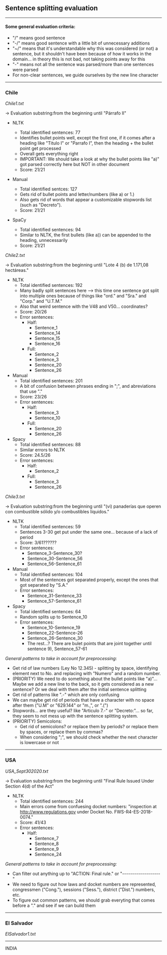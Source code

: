 ## Sentence splitting evaluation

----------------------------------
#### Some general evaluation criteria:

- "/" means good sentence
- "-/" means good sentence with a little bit of unnecessary additions
- "~/" means that it's understandable why this was considered (or not) a sentence, but it shouldn't have been because of how it works in the domain... in theory this is not bad, not taking points away for this
- "-" means not all the sentence was parsed/more than one sentences were parsed
- For non-clear sentences, we guide ourselves by the new line character
----------------------------------
### Chile

*Chile1.txt*

-> Evaluation substring:from the beginning until "Párrafo II"

- NLTK
	- Total identified sentences: 77
	- Identifies bullet points well, except the first one, if it comes after a heading like "Titulo I" or "Parrafo I", then the heading + the bullet point get processed
	- Overall gets everything right 
	- IMPORTANT: We should take a look at why the bullet points like "a)" got parsed correctly here but NOT in other document
	- Score: 21/21 

- Manual
	- Total identified sentces: 127
	- Gets rid of bullet points and letter/numbers (like a) or 1.) 
	- Also gets rid of words that appear a customizable stopwords list (such as "Decreto").
	- Score: 21/21

- SpaCy
	- Total identified sentences: 94
	- Similar to NLTK, the first bullets (like a)) can be appended to the heading, unnecessarily
	- Score: 21/21

*Chile2.txt*

-> Evaluation substring:from the beginning until "Lote 4 (b) de 1.171,08 hectáreas."

- NLTK
	- Total identified sentences: 192
	- Many badly split sentences here --> this time one sentence got split into multiple ones because of things like "ord." and "Sra." and "Corp." and "U.T.M."
	- Also that weird sentence with the V48 and V50... coordinates?
	- Score: 20/26
	- Error sentences:
		- Half:
			- Sentence_1
			- Sentence_14
			- Sentence_15
			- Sentence_16 
		- Full:
			- Sentence_2
			- Sentence_3
			- Sentence_20
			- Sentence_26
- Manual
	- Total identified sentences: 201
	- A bit of confusion between phrases ending in ";", and abreviations that use "."
	- Score: 23/26
	- Error sentences:
		- Half:
			- Sentence_3
			- Sentence_10
		- Full:
			- Sentence_20
			- Sentence_26
- Spacy
	- Total identified sentences: 88
	- Similar errors to NLTK
	- Score: 24.5/26
	- Error sentences:
		- Half:
			- Sentence_2
		- Full:
			- Sentence_3
			- Sentence_26

*Chile3.txt*

-> Evaluation substring:from the beginning until "(vi) panaderías que operen con combustible sólido y/o combustibles líquidos."

- NLTK
	- Total identified sentences: 59
	- Sentences 3-30 get put under the same one... because of a lack of period
	- Score: 3/61??????
	- Error sentences:
		- Sentence_3-Sentence_30?
		- Sentence_30-Sentence_56
		- Sentence_56-Sentence_61 
- Manual
	- Total identified sentences: 104
	- Most of the sentences got separated properly, except the ones that got separated by "S.A."
	- Error sentences:
		- Sentence_31-Sentence_33
		- Sentence_57-Sentence_61
- Spacy
	- Total identified sentences: 64
	- Random splits up to Sentence_10
	- Error sentences:
		- Sentence_10-Sentence_19
		- Sentence_22-Sentence-26
		- Sentence_26-Sentence_30
		- The rest...? There are bulet points that are joint together until sentence 9), Sentence_57-61


*General patterns to take in account for preprocessing*:
- Get rid of law numbers (Ley No 12.345) - splitting by space, identifying element next to No. and replacing with "Numero" and a random number.
- (PRIORITY) We need to do something about the bullet points like "a)"... Maybe we add a new line to the back, so it gets considered as a new sentence? Or we deal with them after the initial sentence splitting 
- Get rid of patterns like ".-" which are only confusing
- We can maybe get rid of periods that have a character with no space after them ("U.M" or "629.144" or "m.,", or ".(")
- Stopwords... are they useful? like "Articulo 7.-" or "Decreto:"... so far, they seem to not mess up with the sentence splitting system.
- (PRIORITY) Semicolons:
	- Get rid of semicolons? or replace them by periods? or replace them by spaces, or replace them by commas? 
	- When considering ";", we should check whether the next character is lowercase or not

----------------------------------
### USA

*USA_Sept302020.txt*

-> Evaluation substring:from the beginning until "Final Rule Issued Under Section 4(d) of the Act"

- NLTK
	- Total identified sentences: 244
	- Main errors come from confuesing docket numbers: "inspection at http://www.regulations.gov under Docket No. FWS-R4-ES-2018-0074."
	- Score: 41/43
	- Error sentences:
		- Half:
			- Sentence_7
			- Sentence_8
			- Sentence_9
			- Sentence_24


*General patterns to take in account for preprocessing:*
- Can filter out anything up to "ACTION: Final rule." or "-------------------" 
- We need to figure out how laws and docket numbers are represented, congressmen ("Cong."), sessions ("Sess."), district ("Dist.") numbers, etc.
- To figure out common patterns, we should grab everyting that comes before a "." and see if we can build them

----------------------------------
### El Salvador

*ElSalvador1.txt*


----------------------------------

INDIA

